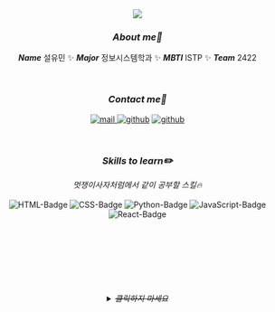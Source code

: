 <div align="center">
    <img src="https://capsule-render.vercel.app/api?type=wave&&color=0:004ff9,100:fff94c&height=300&section=header&text=Hi!%20I'm%20Yumin&fontColor=ffffff&fontSize=90&animation=twinkling" />
</div>

<h3 align="center"><i>About me👋</i></h3>
<p align="center"> 
    <i><b>Name</b></i> 설유민 ✨ 
    <i><b>Major</b></i> 정보시스템학과 ✨ 
    <i><b>MBTI</b></i> ISTP ✨ 
    <i><b>Team</b></i> 2422
</p>

<br>

<h3 align="center"><i>Contact me🤙</i></h3>
<p align="center">
    <a href="mailto:seolym@hanyang.ac.kr"><img alt="mail" src="https://img.shields.io/badge/Gmail-seolym@hanyang.ac.kr-EA4335?style=flat-square&logo=Gmail&logoColor=white"></img>
    <a href="https://instagram.com/vousvoulezdire"><img alt="github" src="https://img.shields.io/badge/Instagram- @vousvoulezdire-E4405F?style=flat-square&logo=Instagram&logoColor=white"></img></a>
    <a href="https://github.com/4-002602"><img alt="github" src="https://img.shields.io/badge/GitHub- @4--002602-181717?style=flat-square&logo=GitHub&logoColor=white"></img></a><br>
</p>

<br>

<h3 align="center"><i>Skills to learn✏️</i></h3>
<p align="center">
    <i>멋쟁이사자처럼에서 같이 공부할 스킬🔥</i><br><br>
    <img alt="HTML-Badge" src="https://img.shields.io/badge/HTML-E34F26?style=flat-square&logo=HTML5&logoColor=white"></img>
    <img alt="CSS-Badge" src="https://img.shields.io/badge/CSS-1572B6?style=flat-square&logo=CSS3&logoColor=white"></img>
    <img alt="Python-Badge" src="https://img.shields.io/badge/Python-3776AB?style=flat-square&logo=Python&logoColor=white"></img>
    <img alt="JavaScript-Badge" src="https://img.shields.io/badge/JavaScript-F7DF1E?style=flat-square&logo=JavaScript&logoColor=black"></img>
    <img alt="React-Badge" src="https://img.shields.io/badge/React-61DAFB?style=flat-square&logo=React&logoColor=black"></img>
</p>
    
<br><br><br><br><br><br>

<details align="center">
    <summary><i><del>클릭하지 마세요</del></i></summary>
    <h3 align="center"><i><del>Tech Stack👍...?</del></i></h3>
    <p align="center">
        아니고 찍먹 Stack🙈<br><br>
        <img alt="Python-Badge" src="https://img.shields.io/badge/Python-3776AB?style=flat-square&logo=Python&logoColor=white"></img>
        <img alt="Django-Badge" src="https://img.shields.io/badge/Django-092E20?style=flat-square&logo=Django&logoColor=white"></img>
        <img alt="Swift-Badge" src="https://img.shields.io/badge/Swift-F05138?style=flat-square&logo=Swift&logoColor=white"></img>
        <img alt="TypeScript-Badge" src="https://img.shields.io/badge/TypeScript-3178C6?style=flat-square&logo=TypeScript&logoColor=white"></img>
        <img alt="React-Badge" src="https://img.shields.io/badge/React-61DAFB?style=flat-square&logo=React&logoColor=black"></img>
        <img alt="MySQL-Badge" src="https://img.shields.io/badge/MySQL-4479A1?style=flat-square&logo=MySQL&logoColor=white"></img>
    </p>
</details>



